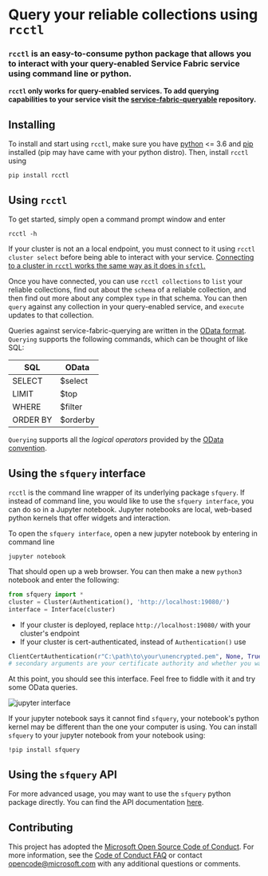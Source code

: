 
# Query your reliable collections using `rcctl`
### `rcctl` is an easy-to-consume python package that allows you to interact with your query-enabled Service Fabric service using command line or python. 

**`rcctl` only works for query-enabled services. To add querying capabilities to your service visit the [service-fabric-queryable](https://github.com/jessebenson/service-fabric-queryable) repository.**

## Installing
To install and start using `rcctl`, make sure you have [python](https://www.python.org/getit/) <= 3.6 and [pip](https://pip.pypa.io/en/stable/installing/) installed (pip may have came with your python distro). Then, install `rcctl` using
```
pip install rcctl
```

## Using `rcctl`
To get started, simply open a command prompt window and enter
```
rcctl -h
```
If your cluster is not an a local endpoint, you must connect to it using `rcctl cluster select` before being able to interact with your service. [Connecting to a cluster in `rcctl` works the same way as it does in `sfctl`.](https://docs.microsoft.com/en-us/azure/service-fabric/service-fabric-cli#select-a-cluster)

Once you have connected, you can use `rcctl collections` to `list` your reliable collections, find out about the `schema` of a reliable collection, and then find out more about any complex `type` in that schema. You can then `query` against any collection in your query-enabled service, and `execute` updates to that collection.

Queries against service-fabric-querying are written in the [OData format](https://www.odata.org/documentation/odata-version-2-0/uri-conventions/). `Querying` supports the following commands, which can be thought of like SQL:

| SQL | OData |
| --- | ---- |
| SELECT | $select |
| LIMIT | $top |
| WHERE | $filter |
| ORDER BY | $orderby |

`Querying` supports all the *logical operators* provided by the [OData convention](http://docs.oasis-open.org/odata/odata/v4.01/cs01/part2-url-conventions/odata-v4.01-cs01-part2-url-conventions.html#sec_LogicalOperators).

## Using the `sfquery` interface
`rcctl` is the command line wrapper of its underlying package `sfquery`. If instead of command line, you would like to use the `sfquery interface`, you can do so in a Jupyter notebook. Jupyter notebooks are local, web-based python kernels that offer widgets and interaction.

To open the `sfquery interface`, open a new jupyter notebook by entering in command line
```
jupyter notebook
```
That should open up a web browser. You can then make a new `python3` notebook and enter the following:
```python
from sfquery import *
cluster = Cluster(Authentication(), 'http://localhost:19080/')
interface = Interface(cluster)
```
- If your cluster is deployed, replace `http://localhost:19080/` with your cluster's endpoint
- If your cluster is cert-authenticated, instead of `Authentication()` use
```python
ClientCertAuthentication(r"C:\path\to\your\unencrypted.pem", None, True)
# secondary arguments are your certificate authority and whether you want to not verify your cluster's cert
```
At this point, you should see this interface. Feel free to fiddle with it and try some OData queries.

![jupyter interface](../master/img/jupyter_interface.png)

If your jupyter notebook says it cannot find `sfquery`, your notebook's python kernel may be different than the one your computer is using. You can install `sfquery` to your jupyter notebook from your notebook using:
```
!pip install sfquery
```

## Using the `sfquery` API
For more advanced usage, you may want to use the `sfquery` python package directly. You can find the API documentation [here](../master/sfquery/api.md).

## Contributing

This project has adopted the
[Microsoft Open Source Code of Conduct](https://opensource.microsoft.com/codeofconduct/).
For more information, see the
[Code of Conduct FAQ](https://opensource.microsoft.com/codeofconduct/faq/) or
contact [opencode@microsoft.com](mailto:opencode@microsoft.com) with any
additional questions or comments.
